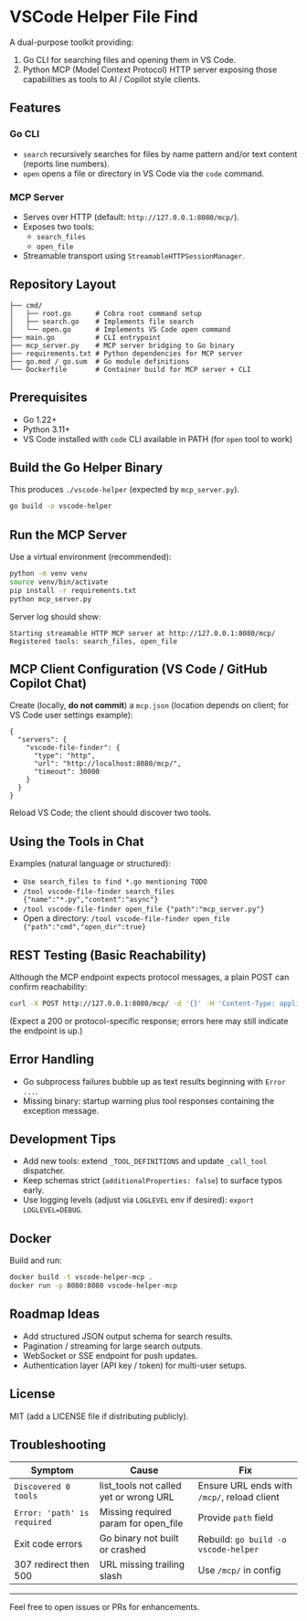 # VSCode Helper File Find

A dual-purpose toolkit providing:

1. Go CLI for searching files and opening them in VS Code.
2. Python MCP (Model Context Protocol) HTTP server exposing those capabilities as tools to AI / Copilot style clients.

## Features

### Go CLI
- `search` recursively searches for files by name pattern and/or text content (reports line numbers).
- `open` opens a file or directory in VS Code via the `code` command.

### MCP Server
- Serves over HTTP (default: `http://127.0.0.1:8080/mcp/`).
- Exposes two tools:
  - `search_files`
  - `open_file`
- Streamable transport using `StreamableHTTPSessionManager`.

## Repository Layout
```
├── cmd/
│   ├── root.go      # Cobra root command setup
│   ├── search.go    # Implements file search
│   └── open.go      # Implements VS Code open command
├── main.go          # CLI entrypoint
├── mcp_server.py    # MCP server bridging to Go binary
├── requirements.txt # Python dependencies for MCP server
├── go.mod / go.sum  # Go module definitions
└── Dockerfile       # Container build for MCP server + CLI
```

## Prerequisites
- Go 1.22+
- Python 3.11+
- VS Code installed with `code` CLI available in PATH (for `open` tool to work)

## Build the Go Helper Binary
This produces `./vscode-helper` (expected by `mcp_server.py`).

```bash
go build -o vscode-helper
```

## Run the MCP Server
Use a virtual environment (recommended):

```bash
python -m venv venv
source venv/bin/activate
pip install -r requirements.txt
python mcp_server.py
```

Server log should show:
```
Starting streamable HTTP MCP server at http://127.0.0.1:8080/mcp/
Registered tools: search_files, open_file
```

## MCP Client Configuration (VS Code / GitHub Copilot Chat)
Create (locally, **do not commit**) a `mcp.json` (location depends on client; for VS Code user settings example):

```jsonc
{
  "servers": {
    "vscode-file-finder": {
      "type": "http",
      "url": "http://localhost:8080/mcp/",
      "timeout": 30000
    }
  }
}
```

Reload VS Code; the client should discover two tools.

## Using the Tools in Chat
Examples (natural language or structured):
- `Use search_files to find *.go mentioning TODO` 
- `/tool vscode-file-finder search_files {"name":"*.py","content":"async"}`
- `/tool vscode-file-finder open_file {"path":"mcp_server.py"}`
- Open a directory: `/tool vscode-file-finder open_file {"path":"cmd","open_dir":true}`

## REST Testing (Basic Reachability)
Although the MCP endpoint expects protocol messages, a plain POST can confirm reachability:
```bash
curl -X POST http://127.0.0.1:8080/mcp/ -d '{}' -H 'Content-Type: application/json'
```
(Expect a 200 or protocol-specific response; errors here may still indicate the endpoint is up.)

## Error Handling
- Go subprocess failures bubble up as text results beginning with `Error ...`.
- Missing binary: startup warning plus tool responses containing the exception message.

## Development Tips
- Add new tools: extend `_TOOL_DEFINITIONS` and update `_call_tool` dispatcher.
- Keep schemas strict (`additionalProperties: false`) to surface typos early.
- Use logging levels (adjust via `LOGLEVEL` env if desired): `export LOGLEVEL=DEBUG`.

## Docker
Build and run:
```bash
docker build -t vscode-helper-mcp .
docker run -p 8080:8080 vscode-helper-mcp
```

## Roadmap Ideas
- Add structured JSON output schema for search results.
- Pagination / streaming for large search outputs.
- WebSocket or SSE endpoint for push updates.
- Authentication layer (API key / token) for multi-user setups.

## License
MIT (add a LICENSE file if distributing publicly).

## Troubleshooting
| Symptom | Cause | Fix |
|---------|-------|-----|
| `Discovered 0 tools` | list_tools not called yet or wrong URL | Ensure URL ends with `/mcp/`, reload client |
| `Error: 'path' is required` | Missing required param for open_file | Provide `path` field |
| Exit code errors | Go binary not built or crashed | Rebuild: `go build -o vscode-helper` |
| 307 redirect then 500 | URL missing trailing slash | Use `/mcp/` in config |

---
Feel free to open issues or PRs for enhancements.
